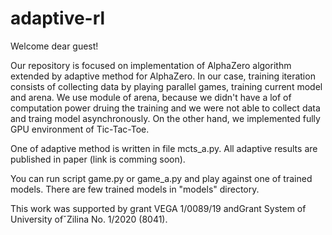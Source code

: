 # adaptive-rl
 
Welcome dear guest!

Our repository is focused on implementation of AlphaZero algorithm extended by adaptive method for AlphaZero. In our case, training iteration consists of collecting data by playing parallel games, training current model and arena. We use module of arena, because we didn't have a lof of computation power druing the training and we were not able to collect data and traing model asynchronously. On the other hand, we implemented fully GPU environment of Tic-Tac-Toe.

One of adaptive method is written in file mcts_a.py. All adaptive results are published in paper (link is comming soon).

You can run script game.py or game_a.py and play against one of trained models. There are few trained models in "models" directory. 

This  work  was  supported  by  grant  VEGA  1/0089/19  andGrant System of University ofˇZilina No. 1/2020 (8041).
